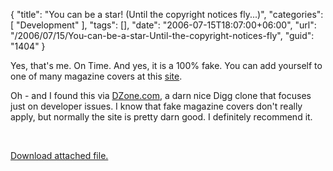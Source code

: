 {
	"title": "You can be a star! (Until the copyright notices fly...)",
	"categories": [
		"Development"
	],
	"tags": [],
	"date": "2006-07-15T18:07:00+06:00",
	"url": "/2006/07/15/You-can-be-a-star-Until-the-copyright-notices-fly",
	"guid": "1404"
}

Yes, that's me. On Time. And yes, it is a 100% fake. You can add yourself to one of many magazine covers at this <a href="http://www.funonit.com/funny_jokes/fake_magazine/">site</a>.

Oh - and I found this via <a href="http://www.dzone.com">DZone.com</a>, a darn nice Digg clone that focuses just on developer issues. I know that fake magazine covers don't really apply, but normally the site is pretty darn good. I definitely recommend it.

<br clear="left"><p><a href='enclosures/D%3A%5Cwebsites%5Ccamdenfamily%5Csource%5Cmorpheus%5Cblog%5Cenclosures%2Ffakepic2%2Ejpg'>Download attached file.</a></p>